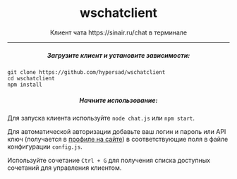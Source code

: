 <h1 align='center'>wschatclient</h1>
<div align='center'>Клиент чата https://sinair.ru/chat в терминале</div>
<hr>
<h5 align='center'>Загрузите клиент и установите зависимости:</h6>

```
git clone https://github.com/hypersad/wschatclient
cd wschatclient
npm install
```
<h5 align='center'>Начните использование:</h6>

Для запуска клиента используйте `node chat.js` или `npm start`.

Для автоматической авторизации добавьте ваш логин и пароль или API ключ (получается в [профиле на сайте](https://sinair.ru/profile.php)) в соответствующие поля в файле конфигурации `config.js`.

Используйте сочетание `Ctrl + G` для получения списка доступных сочетаний для управления клиентом.
